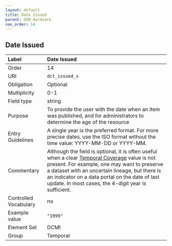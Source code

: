 ```yaml
---
layout: default
title: Date Issued
parent: OGM Aardvark
nav_order: 14
---
```


## Date Issued

| Label                 | Date Issued |
|:----------------------|:------------|
| Order                 | 14 |
| URI                   | `dct_issued_s` |
| Obligation            | Optional |
| Multiplicity          | 0-1 |
| Field type            | string |
| Purpose               | To provide the user with the date when an item was published, and for administrators to determine the age of the resource |
| Entry Guidelines      | A single year is the preferred format. For more precise dates, use the ISO format without the time value: YYYY-MM-DD or YYYY-MM. |
| Commentary            | Although the field is optional, it is often useful when a clear [Temporal Coverage](https://opengeometadata.github.io/docs/aardvarkSchema/temporal-coverage) value is not present. For example, one may want to preserve a dataset with an uncertain lineage, but there is an indicator on a data portal on the date of last update. In most cases, the 4-digit year is sufficient. |
| Controlled Vocabulary | no |
| Example value         | `"1999"` |
| Element Set           | DCMI |
| Group                 | Temporal |

